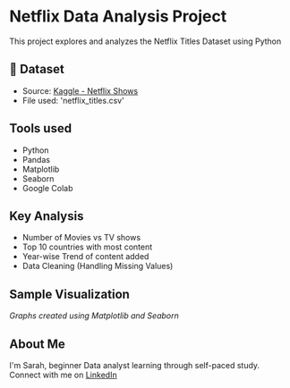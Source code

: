# Netflix Data Analysis Project
This project explores and analyzes the Netflix Titles Dataset using Python

## 📁 Dataset
- Source: [Kaggle - Netflix Shows](https://www.kaggle.com/datasets/shivamb/netflix-shows)
- File used: 'netflix_titles.csv'

## Tools used
- Python
- Pandas
- Matplotlib
- Seaborn
- Google Colab

## Key Analysis
- Number of Movies vs TV shows
- Top 10 countries with most content
- Year-wise Trend of content added
- Data Cleaning (Handling Missing Values)

## Sample Visualization
*Graphs created using Matplotlib and Seaborn*

## About Me
I'm Sarah, beginner Data analyst learning through self-paced study. Connect with me on [LinkedIn](https://www.linkedin.com/in/sarah-ahmed-563339372/)


